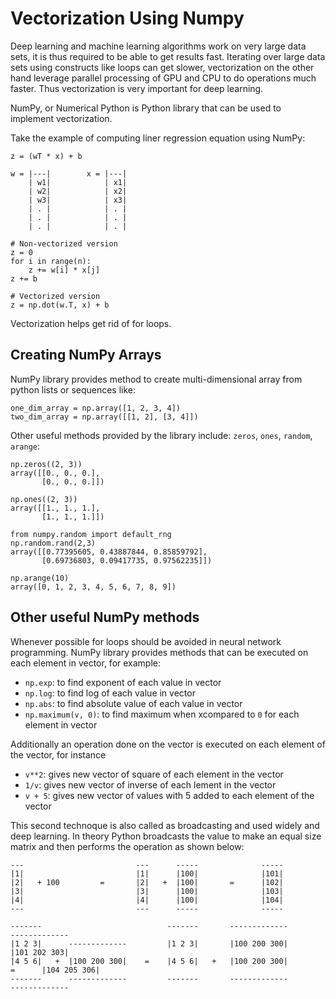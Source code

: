 # Vectorization Using Numpy

Deep learning and machine learning algorithms work on very large data sets, it is thus required to be able to get results fast. Iterating over large data sets using constructs like loops can get slower, vectorization on the other hand leverage parallel processing of GPU and CPU to do operations much faster. Thus vectorization is very important for deep learning.

NumPy, or Numerical Python is Python library that can be used to implement vectorization.

Take the example of computing liner regression equation using NumPy:


```
z = (wT * x) + b

w = |---|        x = |---|
    | w1|            | x1|
    | w2|            | x2|
    | w3|            | x3|
    | . |            | . |
    | . |            | . |
    | . |            | . |

# Non-vectorized version
z = 0
for i in range(n):
    z += w[i] * x[j]
z += b

# Vectorized version
z = np.dot(w.T, x) + b
```

Vectorization helps get rid of for loops.

## Creating NumPy Arrays

NumPy library provides method to create multi-dimensional array from python lists or sequences like:

```
one_dim_array = np.array([1, 2, 3, 4])
two_dim_array = np.array([[1, 2], [3, 4]])
```

Other useful methods provided by the library include: `zeros`, `ones`, `random`, `arange`:

```
np.zeros((2, 3))
array([[0., 0., 0.],
       [0., 0., 0.]])

np.ones((2, 3))
array([[1., 1., 1.],
       [1., 1., 1.]])

from numpy.random import default_rng
np.random.rand(2,3)
array([[0.77395605, 0.43887844, 0.85859792],
       [0.69736803, 0.09417735, 0.97562235]])

np.arange(10)
array([0, 1, 2, 3, 4, 5, 6, 7, 8, 9])
```

## Other useful NumPy methods
Whenever possible for loops should be avoided in neural network programming. NumPy library provides methods that can be executed on each element in vector, for example: 
- `np.exp`: to find exponent of each value in vector
- `np.log`: to find log of each value in vector
- `np.abs`: to find absolute value of each value in vector
- `np.maximum(v, 0)`: to find maximum when xcompared to `0` for each element in vector

Additionally an operation done on the vector is executed on each element of the vector, for instance
- `v**2`: gives new vector of square of each element in the vector
- `1/v`: gives new vector of inverse of each lement in the vector
- `v + 5`: gives new vector of values with 5 added to each element of the vector

This second technoque is also called as broadcasting and used widely and deep learning. In theory Python broadcasts the value to make an equal size matrix and then performs the operation as shown below:

```
---                         ---      -----              -----
|1|                         |1|      |100|              |101|
|2|   + 100         =       |2|   +  |100|       =      |102|
|3|                         |3|      |100|              |103|
|4|                         |4|      |100|              |104|
---                         ---      -----              -----
```

```
-------                            -------       -------------               -------------
|1 2 3|      -------------         |1 2 3|       |100 200 300|               |101 202 303|
|4 5 6|   +  |100 200 300|    =    |4 5 6|   +   |100 200 300|        =      |104 205 306|
-------      -------------         -------       -------------               -------------
```
